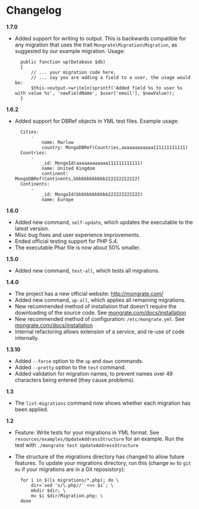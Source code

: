 Changelog
=========

**1.7.0**

* Added support for writing to output. This is backwards compatible for any migration that uses the
  trait `Mongrate\Migration\Migration`, as suggested by our example migration. Usage:

        public function up(Database $db)
        {
            // ... your migration code here.
            // ... say you are adding a field to a user, the usage would be:
            $this->output->writeln(sprintf('Added field %s to user %s with value %s', 'newFieldName', $user['email'], $newValue));
        }

**1.6.2**

* Added support for DBRef objects in YML test files. Example usage:

        Cities:
            -
                name: Marlow
                country: MongoDBRef(Countries,aaaaaaaaaaaa111111111111)
        Countries:
            -
                _id: MongoId(aaaaaaaaaaaa111111111111)
                name: United Kingdom
                continent: MongoDBRef(Continents,bbbbbbbbbbbb222222222222)
        Continents:
            -
                _id: MongoId(bbbbbbbbbbbb222222222222)
                name: Europe

**1.6.0**

* Added new command, `self-update`, which updates the executable to the latest version.
* Misc bug fixes and user experience improvements.
* Ended official testing support for PHP 5.4.
* The executable Phar file is now about 50% smaller.

**1.5.0**

* Added new command, `test-all`, which tests all migrations.

**1.4.0**

* The project has a new official website: http://mongrate.com/
* Added new command, `up-all`, which applies all remaining migrations.
* New recommended method of installation that doesn't require the downloading of the source code.
  See [mongrate.com/docs/installation](http://mongrate.com/docs/installation)
* New recommended method of configuration: `/etc/mongrate.yml`.
  See [mongrate.com/docs/installation](http://mongrate.com/docs/installation)
* Internal refactoring allows extension of a service, and re-use of code internally.

**1.3.10**

* Added `--force` option to the `up` and `down` commands.
* Added `--pretty` option to the `test` command.
* Added validation for migration names, to prevent names over 49 characters being entered (they cause problems).

**1.3**

* The `list-migrations` command now shows whether each migration has been applied.

**1.2**

* Feature: Write tests for your migrations in YML format. See `resources/examples/UpdateAddressStructure` for an example. Run the test with `./mongrate test UpdateAddressStructure`

* The structure of the migrations directory has changed to allow future features. To update your migrations directory, run this (change `mv` to `git mv` if your migrations are in a Git reposistory):

        for i in $(ls migrations/*.php); do \
            dir=`sed 's/\.php//' <<< $i`; \
            mkdir $dir; \
            mv $i $dir/Migration.php; \
        done
